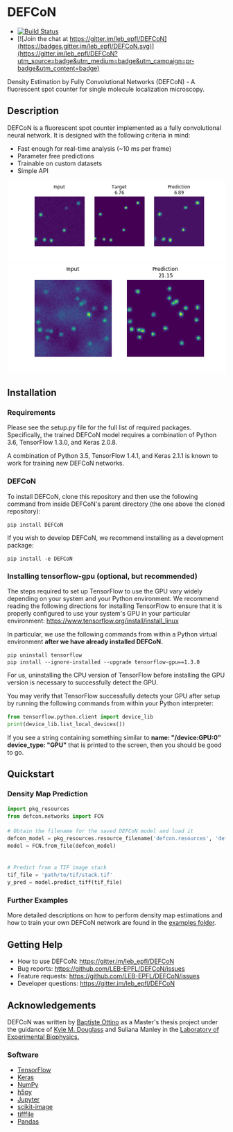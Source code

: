 # DEFCoN

- [![Build Status](https://travis-ci.org/LEB-EPFL/DEFCoN.svg?branch=master)](https://travis-ci.org/LEB-EPFL/DEFCoN)
- [![Join the chat at https://gitter.im/leb_epfl/DEFCoN](https://badges.gitter.im/leb_epfl/DEFCoN.svg)](https://gitter.im/leb_epfl/DEFCoN?utm_source=badge&utm_medium=badge&utm_campaign=pr-badge&utm_content=badge)

Density Estimation by Fully Convolutional Networks (DEFCoN) - A
fluorescent spot counter for single molecule localization microscopy.

## Description

DEFCoN is a fluorescent spot counter implemented as a fully
convolutional neural network. It is designed with the following
criteria in mind:

- Fast enough for real-time analysis (~10 ms per frame)
- Parameter free predictions
- Trainable on custom datasets
- Simple API

![An example density map estimate from DEFCoN](defcon/resources/images/defcon_demo.png)
![A more challenging example.](defcon/resources/images/defcon_demo_2.png)

## Installation

### Requirements

Please see the setup.py file for the full list of required
packages. Specifically, the trained DEFCoN model requires a combination of
Python 3.6, TensorFlow 1.3.0, and Keras 2.0.8.

A combination of Python 3.5, TensorFlow 1.4.1, and Keras 2.1.1 is known to work
for training new DEFCoN networks.

### DEFCoN

To install DEFCoN, clone this repository and then use the following
command from inside DEFCoN's parent directory (the one above the
cloned repository):

```
pip install DEFCoN
```

If you wish to develop DEFCoN, we recommend installing as a
development package:

```
pip install -e DEFCoN
```

### Installing tensorflow-gpu (optional, but recommended)

The steps required to set up TensorFlow to use the GPU vary widely
depending on your system and your Python environment. We recommend
reading the following directions for installing TensorFlow to ensure
that it is properly configured to use your system's GPU in your
particular environment:
https://www.tensorflow.org/install/install_linux

In particular, we use the following commands from within a Python
virtual environment **after we have already installed DEFCoN.**

```
pip uninstall tensorflow
pip install --ignore-installed --upgrade tensorflow-gpu==1.3.0
```

For us, uninstalling the CPU version of TensorFlow before installing
the GPU version is necessary to successfully detect the GPU.

You may verify that TensorFlow successfully detects your GPU after
setup by running the following commands from within your Python
interpreter:

```python
from tensorflow.python.client import device_lib
print(device_lib.list_local_devices())
```

If you see a string containing something similar to **name:
"/device:GPU:0" device_type: "GPU"** that is printed to the screen,
then you should be good to go.

## Quickstart

### Density Map Prediction

```python
import pkg_resources
from defcon.networks import FCN

# Obtain the filename for the saved DEFCoN model and load it
defcon_model = pkg_resources.resource_filename('defcon.resources', 'defcon_tf13.h5')
model = FCN.from_file(defcon_model)


# Predict from a TIF image stack
tif_file = 'path/to/tif/stack.tif'
y_pred = model.predict_tiff(tif_file)
```

### Further Examples

More detailed descriptions on how to perform density map estimations and how
to train your own DEFCoN network are found in the [examples folder](https://github.com/LEB-EPFL/DEFCoN/tree/master/examples).

## Getting Help

- How to use DEFCoN: https://gitter.im/leb_epfl/DEFCoN
- Bug reports: https://github.com/LEB-EPFL/DEFCoN/issues
- Feature requests: https://github.com/LEB-EPFL/DEFCoN/issues
- Developer questions: https://gitter.im/leb_epfl/DEFCoN

## Acknowledgements

DEFCoN was written by [Baptiste Ottino](https://github.com/bottino) as
a Master's thesis project under the guidance of [Kyle
M. Douglass](https://github.com/kmdouglass) and Suliana Manley in the
[Laboratory of Experimental Biophysics.](https://leb.epfl.ch)

### Software

- [TensorFlow](https://www.tensorflow.org/)
- [Keras](https://keras.io/)
- [NumPy](http://www.numpy.org/)
- [h5py](http://www.h5py.org/)
- [Jupyter](https://jupyter.org/)
- [scikit-image](http://scikit-image.org/)
- [tifffile](https://pypi.python.org/pypi/tifffile)
- [Pandas](https://pandas.pydata.org/)
 
